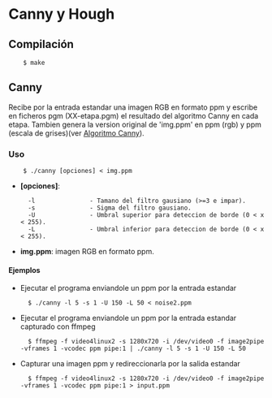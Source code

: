 # Canny y Hough
## Compilación

		$ make
## Canny
Recibe por la entrada estandar una imagen RGB en formato ppm y escribe en ficheros pgm (XX-etapa.pgm) el resultado del algoritmo Canny en cada etapa. Tambien genera la version original de 'img.ppm' en ppm (rgb) y ppm (escala de grises)(ver [Algoritmo Canny](http://docs.opencv.org/2.4/doc/tutorials/imgproc/imgtrans/canny_detector/canny_detector.html)).

### Uso
        $ ./canny [opciones] < img.ppm
        
* **[opciones]**:

        -l               - Tamano del filtro gausiano (>=3 e impar).
        -s               - Sigma del filtro gausiano.
        -U               - Umbral superior para deteccion de borde (0 < x < 255).
        -L               - Umbral inferior para deteccion de borde (0 < x < 255).
* **img.ppm**: imagen RGB en formato ppm.

#### Ejemplos

* Ejecutar el programa enviandole un ppm por la entrada estandar

        $ ./canny -l 5 -s 1 -U 150 -L 50 < noise2.ppm

* Ejecutar el programa enviandole un ppm por la entrada estandar capturado con ffmpeg

        $ ffmpeg -f video4linux2 -s 1280x720 -i /dev/video0 -f image2pipe -vframes 1 -vcodec ppm pipe:1 | ./canny -l 5 -s 1 -U 150 -L 50

* Capturar una imagen ppm y redireccionarla por la salida estandar

        $ ffmpeg -f video4linux2 -s 1280x720 -i /dev/video0 -f image2pipe -vframes 1 -vcodec ppm pipe:1 > input.ppm

